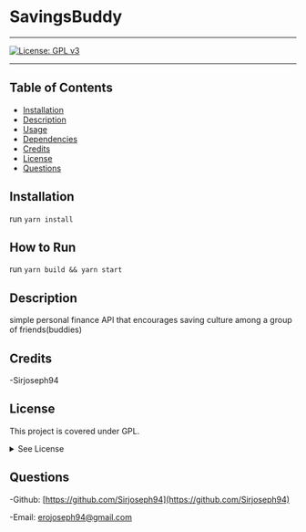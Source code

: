 

#  SavingsBuddy


<hr>

  [![License: GPL v3](https://img.shields.io/badge/License-GPLv3-blue.svg)](https://www.gnu.org/licenses/gpl-3.0)
  <hr>

## Table of Contents
  - [Installation](#Installation)
  - [Description](#description)
  - [Usage](#usage)
  - [Dependencies](#dependencies)
  - [Credits](#credits)
  - [License](#license)
  - [Questions](#questions)


  
## Installation
run `yarn install`


  ## How to Run
run `yarn build && yarn start`


## Description
simple personal finance API that encourages saving culture among a group of friends(buddies)
 

## Credits
  -Sirjoseph94


## License


 
  This project is covered under GPL.
  <details>
    <summary>
      See License
    </summary> 
  
  ```
  Copyright (C) <2023-02-06>  <Joseph Ero>
  This program is free software: you can redistribute it and/or modify
  it under the terms of the GNU General Public License as published by
  the Free Software Foundation, either version 3 of the License, or
  (at your option) any later version.
  This program is distributed in the hope that it will be useful,
  but WITHOUT ANY WARRANTY; without even the implied warranty of
  MERCHANTABILITY or FITNESS FOR A PARTICULAR PURPOSE.  See the
  GNU General Public License for more details.
  You should have received a copy of the GNU General Public License
  along with this program.  If not, see <[gnu license](http://www.gnu.org/licenses/)>.
  
  ```
  </details>
  

## Questions

  -Github:
  [https://github.com/Sirjoseph94](https://github.com/Sirjoseph94)

  -Email:
  erojoseph94@gmail.com
  
  